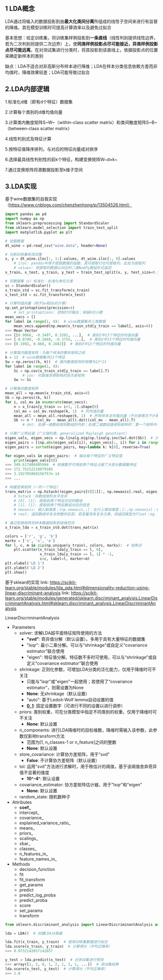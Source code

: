 ## 1 LDA概念

LDA通过将输入的数据投影到由**最大化类间分离**所组成的线性子空间来进行有监督的降维。其在模型训练时可提高计算效率以及避免过拟合

基本思想：给定训练集，将训练集样例投影到**一条直线**（线性判别提供线性边界，若为二次判别则提供二次边界）上，使**同类样例投影点尽可能接近，异类样例投影点尽可能远离**。在对测试集进行分类时，将其投影到该直线上，依据投影点的位置来确定新样本的类别

缺点：LDA不适合对非高斯分布样本进行降维；LDA在样本分类信息依赖方差而非均值时，降维效果较差；LDA可能导致过拟合

## 2.LDA内部逻辑
1.标准化d维（即有d个特征）数据集

2.计算每个类别的d维均值向量

3.计算类内散度矩阵S~W~（within-class scatter matrix）和类间散度矩阵S~B~（between-class scatter matrix）

4.线性判别式及特征计算

5.按特征值降序排列，与对应的特征向量成对排序

6.选择最具线性判别性的前k个特征，构建变换矩阵W~d×k~

7.通过变换矩阵将源数据投影至k维子空间

## 3.LDA实现
基于wine数据集的自我实现（https://www.cnblogs.com/chenzhenhong/p/13504526.html）

```Python
import pandas as pd
import numpy as np
from sklearn.preprocessing import StandardScaler
from sklearn.model_selection import train_test_split
import matplotlib.pyplot as plt

# 加载数据
dt_wine = pd.read_csv("wine.data", header=None)

# 分割训练集和测试集
x, y = dt_wine.iloc[:, 1:].values, dt_wine.iloc[:, 0].values
	# iloc: pandas中用于提取数据的函数，其可提取行也可提取列，此处为提取列
	# values: 将提取的数据以对应的二维NumPy数组形式返回
x_train, x_test, y_train, y_test = train_test_split(x, y, test_size=0.3, stratify=y, random_state=0)

# 将数据集（x）标准化：标准化单位方差
sc = StandardScaler()
x_train_std = sc.fit_transform(x_train)
x_test_std = sc.fit_transform(x_test)

# 计算均值向量（用于Sw和Sb的计算）
np.set_printoptions(precision=4)
	# set_printoptions: 控制打印输出：保留4位小数
mean_vecs = []
for label in range(1, 4):  # wine数据集共三类数据
	mean_vecs.append(np.mean(x_train_std[y_train == label], axis=0))
>>> Mean Vector
>>> [[0.9066, -0.3497, 0.3201, ...],  # 类别1中13个特征的均值向量
>>> [-0.8749, -0.2848, -0.3755, ...],  # 类别2中13个特征的均值向量
>>> [0.1992, 0.866, 0.1682]]  # 类别3中13个特征的均值向量

# 计算类内散度矩阵：为每个样本的散布矩阵之和
k = 13  # wine数据集共13个特征
Sw = np.zeros((k, k))  # 类内散度矩阵的规模为13*13
for label in range(1, 4):
	Si = np.cov(x_train_std[y_train == label].T)
		# cov: 可直接求得矩阵的协方差矩阵
	Sw += Si

# 计算类间散度矩阵
mean_all = np.mean(x_train_std, axis=0)
Sb = np.zeros((k, k))
for i, col_mv in enumerate(mean_vecs):
	n = x_train[y_train == i+1, :].shape[0]
	col_mv = col_mv.reshape(k, 1)  # 列均值向量
	mean_all = mean_all.reshape(k, 1)  # 所有样本总均值向量（不分类情况下计算特征平均值）
	Sb += n * (col_mv - mean_all).dot((col_mv - mean_all).T)
		# dot: 处理一维数组得到数组的内积；处理二维数组值得到矩阵积：第一个矩阵中与该元素行号相同的元素与第二个矩阵与该元素列号相同的元素，两两相乘后再求和

# 计算广义特征值（广义瑞利商，generalized Rayleigh qeuotient）
eigen_vals, eigen_vecs = np.linalg.eig(np.linalg.inv(Sw).dot(Sb))  # 计算广义特征值
eigen_pairs = [(np.abs(eigen_vals[i]), eigen_vecs[:, i]) for i in range(len(eigen_vals))]
eigen_pairs = sorted(eigen_pairs, key=lambda k: k[0], reverse=True)

for eigen_vals in eigen_pairs:  # 输出每个特征的广义特征值
	print(eigen_vals[0])
>>> 349.617808905994  # 依据数字可得前两个特征占据了大部分数据集特征
>>> 172.76152218979385
>>> 3.192705060156757e-14
>>> ...

# 构建变换矩阵（一列一个特征）
trans_matrix = np.hstack((eigen_pairs[0][1][:, np.newaxis].real, eigen_pairs[1][1][:, np.newaxis].real))
	# hstack：将数组按列水平合并
	# [0]、[1]: 提取前两个特征对应的数组
	# [1]、[1]: 提取前两个特征数组对应的信息
	# newaxis: 插入新维度；[np.newaxis,:]：在行上增加维度；[:,np.newaxis]：在列上增加维度
	# real: 返回数组中复杂参数的实部，若变量具有复杂元素，则返回类型为float；eg. 2+3j→2.

# 通过变换矩阵将样本数据投影到低维空间
x_train_lda = x_train_std.dot(trans_matrix)

colors = ['r', 'g', 'b']
marks = ['s', 'x', 'o']
for l, c, m in zip(np.unique(y_train), colors, marks):  # 绘制点
	plt.scatter(x_train_lda[y_train == l, 0],
				x_train_lda[y_train == l, 1] * -1,
				c=c, label=l, marker=m)
plt.xlabel('LD 1')
plt.ylabel('LD 2')
plt.show()
```

基于sklean的实现
link: https://scikit-learn.org/stable/modules/lda_qda.html#dimensionality-reduction-using-linear-discriminant-analysis
link: https://scikit-learn.org/stable/modules/generated/sklearn.discriminant_analysis.LinearDiscriminantAnalysis.html#sklearn.discriminant_analysis.LinearDiscriminantAnalysis

LinearDiscriminantAnalysis

* Parameters
    * solver: 求解LDA超平面特征矩阵使用的方法
        * **"svd"**: 奇异值分解（默认设置）。多用于具有大量特征的数据集
        * "lsqr": 最小二乘分解。可以与“shrinkage”或自定义“covariance estimator”联合使用
        * "eigen": 特征值分解。特征数不多时可使用，可以与“shrinkage”或自定义“covariance estimator”联合使用
    * shrinkage: 正则化参数，可增加LDA分类的泛化能力，仅用于降维时可不关注
        * 只能与"lsqr"或"eigen"一起使用；若使用了“covariance estimator”，则需设置为None
        * **None**: 无shrinkage（默认设置）
        * "auto": 基于Ledoit-Wolf lemma自动设置的值
        * **[0, 1](folat)**: 固定设置数字（可进行不同的设置以进行调参）
    * priors: 类别权重，可在分类模型中指定不同类别的权重，仅用于降维时可不关注
        * **None**: 默认设置
    * n_components: 进行LDA降维时的目标维数，降维时需输入该参数，此参数仅影响transform方法
        * 范围为[1, n_classes-1 or n_feature]之间的整数
        * **None**: 默认设置
    * store_covariance: 计算协方差矩阵，用于"svd"
        * **False**: 不计算协方差矩阵（默认设置）
    * tol: 运用"svd"方法进行求解时，用于秩估计的阈值，基于该阈值舍弃奇异值不显著的维度
        * **10^-4^**: 默认设置
    * covariance_estimator: 协方差矩阵估计器，用于"lsqr"和"eigen"
        * **None**: 默认设置
    * random_state: 随机数种子
* Attributes
	* **coef_**
	* intercept_
	* covariance_
	* explained_variance_ratio_
	* means_
	* priors_
	* scalings_
	* xbar_
	* classes_
	* n_features_in_
	* feature_names_in_
* Methods
	* decision_function
	* fit
	* fit_transform
	* get_params
	* predict
	* predict_log_proba
	* predict_proba
	* score
	* set_params
	* transform

```python
from sklearn.discriminant_analysis import LinearDiscriminantAnalysis as LDA

lda = LDA()  # 创建LDA分类器

lda.fit(x_train, y_train)  # 使用训练集数据进行拟合
lda.score(x_train, y_train)  # 计算得分（平均正确率）
>>> 0.9732142857142857

y_test = lda.predict(x_test)  # 对测试集进行预测
>>> array([1, 2, 0, 1, 2, 1, 1, 1, ...])  # 测试集结果
lda.score(x_test, y_test)  # 计算得分（平均正确率）
>>> 1.0
```